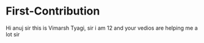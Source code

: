 # First-Contribution
Hi anuj sir this is Vimarsh Tyagi, sir i am 12 and your vedios are helping me a lot sir

